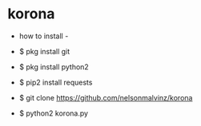 # korona
- how to install -

- $ pkg install git
- $ pkg install python2
- $ pip2 install requests
- $ git clone https://github.com/nelsonmalvinz/korona
- $ python2 korona.py
